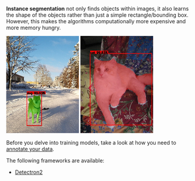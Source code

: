 **Instance segmentation** not only finds objects within images, it also learns the shape of the objects rather
than just a simple rectangle/bounding box. However, this makes the algorithms computationally more expensive
and more memory hungry.

![Screenshot](img/dog.jpg) ![Screenshot](img/cat.jpg)

Before you delve into training models, take a look at how you need to [annotate your data](annotate.md).

The following frameworks are available:

* [Detectron2](detectron2.md)
